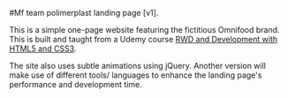 #Mf team polimerplast landing page [v1].

This is a simple one-page website featuring the fictitious Omnifood brand. This is built and taught from a Udemy course [RWD and Development with HTML5 and CSS3](https://www.udemy.com/design-and-develop-a-killer-website-with-html5-and-css3/). 

The site also uses subtle animations using jQuery. Another version will make use of different tools/ languages to enhance the landing page's performance and development time. 
